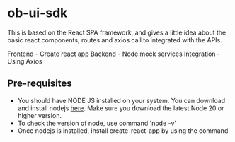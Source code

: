 # ob-ui-sdk

This is based on the React SPA framework, and gives a little idea about the basic react components, routes and axios call to integrated with the APIs.

Frontend - Create react app
Backend - Node mock services
Integration - Using Axios

## Pre-requisites

* You should have NODE JS installed on your system. You can download and install nodejs [here](https://nodejs.org/en/download/). Make sure you download the latest Node 20 or higher version.
* To check the version of node, use command 'node -v'
* Once nodejs is installed, install create-react-app by using the command
